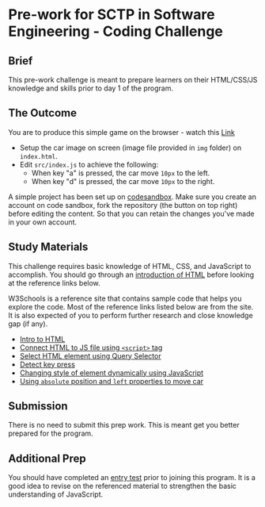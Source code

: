 # Pre-work for SCTP in Software Engineering - Coding Challenge

## Brief

This pre-work challenge is meant to prepare learners on their HTML/CSS/JS knowledge and skills prior to day 1 of the program.

## The Outcome

You are to produce this simple game on the browser - watch this [Link](https://youtu.be/ueNIqkuZTtk)

- Setup the car image on screen (image file provided in `img` folder) on `index.html`.
- Edit `src/index.js` to achieve the following:
    - When key "a" is pressed, the car move `10px` to the left.
    - When key "d" is pressed, the car move `10px` to the right.

A simple project has been set up on [codesandbox](https://codesandbox.io/s/sctp-se-prepwork-nnmogu). Make sure you create an account on code sandbox, fork the repository (the button on top right) before editing the content. So that you can retain the changes you've made in your own account.

## Study Materials

This challenge requires basic knowledge of HTML, CSS, and JavaScript to accomplish. You should go through an [introduction of HTML](https://youtu.be/qz0aGYrrlhU) before looking at the reference links below. 

W3Schools is a reference site that contains sample code that helps you explore the code. Most of the reference links listed below are from the site. It is also expected of you to perform further research and close knowledge gap (if any).

- [Intro to HTML](https://www.w3schools.com/html/html_intro.asp)
- [Connect HTML to JS file using `<script>` tag](https://www.w3schools.com/tags/att_script_src.asp)
- [Select HTML element using Query Selector](https://www.w3schools.com/jsref/met_document_queryselector.asp)
- [Detect key press](https://stackoverflow.com/questions/24028225/addeventlistener-keypress-doesnt-register-key-presses)
- [Changing style of element dynamically using JavaScript](https://www.w3schools.com/js/js_htmldom_css.asp)
- [Using `absolute` position and `left` properties to move car](https://www.w3schools.com/css/css_positioning.asp)

## Submission

There is no need to submit this prep work. This is meant get you better prepared for the program.

## Additional Prep

You should have completed an [entry test](https://github.com/su-ntu-ctp/6m-software-entry-test) prior to joining this program. It is a good idea to revise on the referenced material to strengthen the basic understanding of JavaScript.